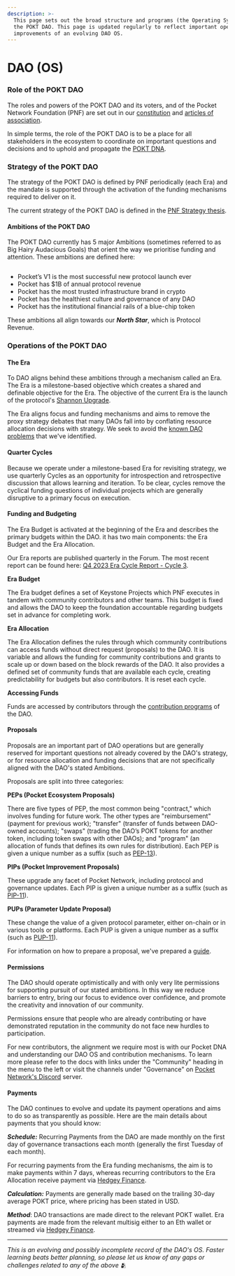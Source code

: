 ```yaml
---
description: >-
  This page sets out the broad structure and programs (the Operating System) of
  the POKT DAO. This page is updated regularly to reflect important operational
  improvements of an evolving DAO OS.
---
```


# DAO (OS)

### Role of the POKT DAO

The roles and powers of the POKT DAO and its voters, and of the Pocket Network Foundation (PNF) are set out in our [constitution](https://github.com/pokt-network/governance/blob/12949c5060638591accd2ba07f07626426723c26/constitution/constitution.md) and [articles of association](https://github.com/pokt-network/governance/blob/12949c5060638591accd2ba07f07626426723c26/foundation/Pocket-Network-Foundation-Articles-of-Association-Highlighted.pdf).

In simple terms, the role of the POKT DAO is to be a place for all stakeholders in the ecosystem to coordinate on important questions and decisions and to uphold and propagate the [POKT DNA](../learn-about-pokt/our-dna.md).

### Strategy of the POKT DAO

The strategy of the POKT DAO is defined by PNF periodically (each Era) and the mandate is supported through the activation of the funding mechanisms required to deliver on it.

The current strategy of the POKT DAO is defined in the [PNF Strategy thesis](https://docs.google.com/document/d/1D-JDGTFbCMsDR-488cRCWRrG0am4Tg\_oaJWslJcnVC0/edit#heading=h.o0jys8nqwju5).

#### Ambitions of the POKT DAO

The POKT DAO currently has 5 major Ambitions (sometimes referred to as Big Hairy Audacious Goals) that orient the way we prioritise funding and attention. These ambitions are defined here:

<figure><img src="../.gitbook/assets/image (1).png" alt=""><figcaption></figcaption></figure>

* Pocket’s V1 is the most successful new protocol launch ever
* Pocket has $1B of annual protocol revenue
* Pocket has the most trusted infrastructure brand in crypto
* Pocket has the healthiest culture and governance of any DAO
* Pocket has the institutional financial rails of a blue-chip token

These ambitions all align towards our _**North Star**_, which is Protocol Revenue.

### Operations of the POKT DAO

#### The Era

To DAO aligns behind these ambitions through a mechanism called an Era. The Era is a milestone-based objective which creates a shared and definable objective for the Era. The objective of the current Era is the launch of the protocol's [Shannon Upgrade](../learn-about-pokt/the-rpc-protocol/shannon.md).

The Era aligns focus and funding mechanisms and aims to remove the proxy strategy debates that many DAOs fall into by conflating resource allocation decisions with strategy. We seek to avoid the [known DAO problems](https://docs.google.com/document/d/1RETQRH2cgzn3\_72JmF5xr0LW7sIsVyjCmiRY3-wrq3E/edit#heading=h.iif52hhnu202) that we've identified.

#### Quarter Cycles

Because we operate under a milestone-based Era for revisiting strategy, we use quarterly Cycles as an opportunity for introspection and retrospective discussion that allows learning and iteration. To be clear, cycles remove the cyclical funding questions of individual projects which are generally disruptive to a primary focus on execution.

#### Funding and Budgeting

The Era Budget is activated at the beginning of the Era and describes the primary budgets within the DAO. it has two main components: the Era Budget and the Era Allocation.

Our Era reports are published quarterly in the Forum. The most recent report can be found here: [Q4 2023 Era Cycle Report - Cycle 3](https://forum.pokt.network/t/era-cycle-report-cycle-3/4960).

**Era Budget**

The Era budget defines a set of Keystone Projects which PNF executes in tandem with community contributors and other teams. This budget is fixed and allows the DAO to keep the foundation accountable regarding budgets set in advance for completing work.

**Era Allocation**

The Era Allocation defines the rules through which community contributions can access funds without direct request (proposals) to the DAO. It is variable and allows the funding for community contributions and grants to scale up or down based on the block rewards of the DAO. It also provides a defined set of community funds that are available each cycle, creating predictability for budgets but also contributors. It is reset each cycle.

**Accessing Funds**

Funds are accessed by contributors through the [contribution programs](start-contributing/) of the DAO.

#### Proposals

Proposals are an important part of DAO operations but are generally reserved for important questions not already covered by the DAO's strategy, or for resource allocation and funding decisions that are not specifically aligned with the DAO's stated Ambitions.&#x20;

Proposals are split into three categories:

**PEPs (Pocket Ecosystem Proposals)**

There are five types of PEP, the most common being "contract," which involves funding for future work. The other types are "reimbursement" (payment for previous work); "transfer" (transfer of funds between DAO-owned accounts); "swaps" (trading the DAO’s POKT tokens for another token, including token swaps with other DAOs); and "program" (an allocation of funds that defines its own rules for distribution). Each PEP is given a unique number as a suffix (such as [PEP-13](https://forum.pokt.network/t/pep-13-poktscan-app/)).&#x20;

**PIPs (Pocket Improvement Proposals)**

These upgrade any facet of Pocket Network, including protocol and governance updates. Each PIP is given a unique number as a suffix (such as [PIP-11](https://forum.pokt.network/t/pip-11-implementing-an-on-chain-rev-share-mechanism/)).

**PUPs (Parameter Update Proposal)**

These change the value of a given protocol parameter, either on-chain or in various tools or platforms. Each PUP is given a unique number as a suffix (such as [PUP-11](https://forum.pokt.network/t/pup-11-wagmi-inflation/)).

For information on how to prepare a proposal, we've prepared a [guide](https://forum.pokt.network/t/pocket-network-proposal-preparation-guide/4084).

#### Permissions

The DAO should operate optimistically and with only very lite permissions for supporting pursuit of our stated ambitions. In this way we reduce barriers to entry, bring our focus to evidence over confidence, and promote the creativity and innovation of our community.

Permissions ensure that people who are already contributing or have demonstrated reputation in the community do not face new hurdles to participation.

For new contributors, the alignment we require most is with our Pocket DNA and understanding our DAO OS and contribution mechanisms. To learn more please refer to the docs with links under the "Community" heading in the menu to the left or visit the channels under "Governance" on [Pocket Network's Discord](https://discord.gg/azA589Y5) server.

#### Payments

The DAO continues to evolve and update its payment operations and aims to do so as transparently as possible. Here are the main details about payments that you should know:

_**Schedule:**_ Recurring Payments from the DAO are made monthly on the first day of governance transactions each month (generally the first Tuesday of each month).

For recurring payments from the Era funding mechanisms, the aim is to make payments within 7 days, whereas recurring contributors to the Era Allocation receive payment via [Hedgey Finance](https://app.hedgey.finance/).

_**Calculation:**_ Payments are generally made based on the trailing 30-day average POKT price, where pricing has been stated in USD.

_**Method**_: DAO transactions are made direct to the relevant POKT wallet. Era payments are made from the relevant multisig either to an Eth wallet or streamed via [Hedgey Finance](https://app.hedgey.finance/).

***

_This is an evolving and possibly incomplete record of the DAO's OS. Faster learning beats better planning, so please let us know of any gaps or challenges related to any of the above_ 🫂
